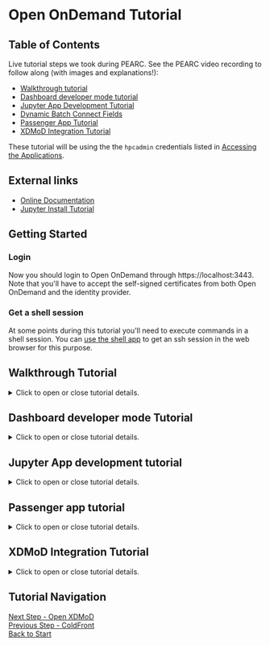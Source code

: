 # Open OnDemand Tutorial

## Table of Contents

Live tutorial steps we took during PEARC. See the PEARC video recording to follow along (with images and explanations!):

- [Walkthrough tutorial](#walkthrough-tutorial)
- [Dashboard developer mode tutorial](#dashboard-developer-mode-tutorial)
- [Jupyter App Development Tutorial](#jupyter-app-development-tutorial)
- [Dynamic Batch Connect Fields](#dynamic-batch-connect-fields)
- [Passenger App Tutorial](#passenger-app-tutorial)
- [XDMoD Integration Tutorial](#xdmod-integration-tutorial)

These tutorial will be using the the `hpcadmin` credentials listed in
[Accessing the Applications](../docs/applications.md).

## External links

- [Online Documentation](https://osc.github.io/ood-documentation/master/)
- [Jupyter Install Tutorial](https://osc.github.io/ood-documentation/master/app-development/tutorials-interactive-apps/add-jupyter.html)

## Getting Started

### Login

Now you should login to Open OnDemand through https://localhost:3443.  Note that you'll have to
accept the self-signed certificates from both Open OnDemand and the identity provider.

### Get a shell session

At some points during this tutorial you'll need to execute commands in a shell session.
You can [use the shell app](https://localhost:3443/pun/sys/shell/ssh/ondemand)
to get an ssh session in the web browser for this purpose.

## Walkthrough Tutorial

<details>
  <summary>Click to open or close tutorial details.</summary>

<br>

This tutorial walks through common features in Open OnDemand. There's no development
involved. It simply walks through features as a user would interact with them to demonstrate
what OnDemand can do.

- [The dashboard landing page](#the-dashboard-landing-page)
- [File management](#file-management)
- [File viewing and editing](#file-viewing-and-editing)
- [The Job Composer](#the-job-composer)
- [Active Jobs](#active-jobs)
- [Interactive Apps](#interactive-apps)
- [Profiles](#profiles)

### The dashboard landing page

The dashboard landing page is the first page users see.  Administrators can
customize what panels are displayed here as well as their position.  Administrators
can choose from predefined panels like the 'Message of the Day' and even create their
own.

The panel welcoming you to this tutorial is a custom panel.

There is a panel with your recently used applications that may show up depending on if
you've run any apps. Once you have started either the desktop or jupyter applications,
you'll see buttons here to relaunch those applications.

The 'Message of the Day' can display your message of the day similar to how shell
logins work. OnDemand supports many formats, and the one shown is in markdown.

Lastly you'll see panels for [XDMoD](../xdmod/README.md). OnDemand integrates
with XDMoD to show pertinant information about the jobs you've recently ran.

![landing page demo](imgs/landing_page_demo.gif)

### File management

In the navigation bar you'll see a dropdown menu entitled `Files`. The first
menu item is your `$HOME` and this comes by default with every installation.
The second menu item has been added as a 'favorite path'.  Administrators
can add many favorite paths to scratch or project spaces for example.

Click the link to `HOME` and you'll be redirected to the file manager.

Here you'll see all the files & directories in your `$HOME` directory.
You'll see several buttons for file management like making new files and directories, 
deleting, downloading, and more.

Go ahead and:
* Make a new directory (you can call it `demo_dir` if you don't have a name handy).
* Add a file to that directory (you can call it `demo_file.txt` if you don't have a name
  handy).
* Download that file.
* Delete that file.
* Open a terminal to this new directory (use the 'open in terminal button').
  You'll see that instead of starting in your `$HOME` directory, you're in this
  new directory that you've created.

Now that you know how to create files, go ahead and create a file and in the next
section we'll edit it.

![file manager demo](imgs/file_manager_demo.gif)

### File viewing and editing

If you haven't already created a new file to edit, please do so now. It doesn't
really matter _where_ this file is. 

Once you have a file you want to edit, click the drop down menu in the same
row as the file and you should see an option to `Edit`.

Press `Edit` in this menu and the file editor will open in a new tab.
In this view, you can edit the file in the web browser!  Go ahead and
do that now, add something to this file. A simple `hello world!` will
suffice. Once you've added something to the file, click the `Save` button
in the top left.

Now that you've edited the file navigate back to the file browser where
this file exists.  Click the same drop down menu you clicked to edit the file
but instead press `View`.  This will open a new tab with a read only copy
of the file you just edited.

![editing file demo](imgs/file_editing_demo.gif)

### The Job Composer

The job composer let's users create and schedule batch jobs from templates.

To navigate there press the `Jobs` menu button from the top level navigation
bar. Press the `Job Composer` link in that dropdown menu and you'll be redirected
to the job composer.

There's a so called `joy ride` that describes what all the buttons do.  You can
click `Next` to go through them all or dismiss it.

To create a job from a template click the `New Job` button at the top left.
Next, select `From Template`. This will fill the table with all the available
templates on the system. Only one has been provided in this tutorial, but
administrators at actual sites can supply as many as they wish.

Press the `Create new job` button in panel on the right side of the screen titled
`Create New "Basic Python Serial Job"`.  Once selected, you've created your own
job from this template. You'll see it's placed in the 
`/home/hpcadmin/ondemand/data/sys/myjobs/projects/default/1`
directory and you can open this directory with buttons on the bottom of the page.

Click the job's row in table in the center of the screen. When this job's row
is highlighted the button to `Submit` the job becomes available. Press the submit
button and you'll submit this job.

The job should succesfully submit and you should see the state badge in the `Status`
column of the central table go from queued to running to completed.

Let's go ahead and edit the script we submit by pressing the `Open Editor` button
at the bottom of the script's panel (you likely have to scroll down).

Add this `sleep 1000` anywhere in the file (so long as it's not commented).

```bash
sleep 1000
```

Submit this job again and next we'll see another view where you can see
your active jobs.

![job composer demo](imgs/job_composer_demo.gif)

### Active jobs

Now that you've got a job running that'll last a little bit from the
previous section, let's navigate to the active jobs page to view it.

Navigate back to the main OnDemand page by pressing `OnDemand` at the
top left of the navigation bar.

Now that we're back to the main OnDemand page, open the `Jobs` drop down
menu at the top of the navigation bar and press `Active Jobs`.

This will redirect you to our Active Jobs page.  On this page you can
see the details of all the active jobs running on your clusters.  There
aren't many jobs running here because we're looking at the cluster that's
in these containers, but on a real system it would show all the jobs on that
system.

![active jobs demo](imgs/active_jobs_demo.gif)

### Interactive Apps

Interactive apps are one of the main features of Open OnDemand. They allow
users a click through interface to some of the most popular applications in
HPC.

This tutorial will go over luanching the Jupyter application as well as generic
Linux desktops

The `Interactive Apps` dropdown menu on the top navigation bar lists all the
interactive applications on this system. Other sites can have many more for example
RStudio and MATLAB.

#### Launching a desktop

Open the `Interactive Apps` menu and press the `Desktop` link. This will redirect
you to a form for this application.  This form can allow users to fill out different
settings to submit the job with. For example the `Number of Hours` field will specify
how long the job can run for. Administrators can specify these fields. So for example
a real site may allow desktops with GPUs and a checkbox in the form for the user to
select a GPU.

There's no need to specify the account, so you can leave it blank. Fill out the rest
of the form (noting that there are only 2 nodes in this cluster) and press the `Launch`
button.

You'll be redirected to `My Interactive Sessions` page where you will see a card for this
job. It should start in the queued state and eventually into the running state. When
it's in the running state a button will appear at the bottom of the card with the text
`Launch HPC Desktop`. Press that button when it becomes available to connect to the desktop.

When you press `Launch HPC Desktop` a new tab will open connecting you to the desktop.
Note that this desktop is running in a container on one of the compute nodes in the Slurm
cluster.  You now have a desktop running on your compute cluster!

Open the applications menu and launch a terminal. Once inside the terminal issue the
`glxgears` command and see the GUI for glxgears open up.  Feel free to keep the session
open for a while and play around with the XFCE desktop.

![desktop demo](imgs/desktop_demo.gif)

#### Launching Jupyter

Navigate back to the tab with Open OnDemand and open the `Interactive Apps` menu
again. Now choose Jupyter instead of a desktop.

This will redirect you to a similar form as we saw before, only it's a form for
launching a Jupyter session instead of a desktop.  Choose your settings and launch
by pressing the `Launch` button.

Similar to the desktop launching, this will redirect you to `My Interactive Sessions`
where a new card for this Jupyter application should be.

You'll note on this card though, it has extra information on it. It displays the
choices that you've made in the form, for example how much memory you've requested.
Administrators, when creating applications, can choose to display certian choices
users make in the form in these cards.

Again when the button to `Connect to Jupyter` becomes available don't press it
just yet. Instead you can press the button near the top of the card labeled `Host`.
This is the host that the job is running on. It's likely cpn01 but could also be
cpn02.  Press this button and OnDemand will open a shell session on that compute
node in a new tab.

This allows users to not only run an interactive application they can connect to,
but also shell access to the job as well.

Navigate back to Open OnDemand's `My interactive sessions` page and press the
`Connect to Jupyter` button. This will open a new tab to the Jupyter application
that's running on a compute node in your Slurm cluster!

Connect to the Jupyter session and navigate to the `jupyter_notebook_data` directory.
Open the `GUI-demo.ipynb` and this should open a new tab to this notebook. Run all
the cells in this notebook for a demonstration that this Jupyter does in fact work.

![jupyter demo](imgs/jupyter_demo.gif)

### Profiles

Open OnDemand 3.0 released with support profiles. Profiles are a way to change
the look and feel of an Open OnDemand installation.

Open the `Help` menu on the right hand side of the navigation bar and click
the `Chemistry` profile. This will redirect you back to the starting page
and set the application into this new profile.  You can select `Default`
from the same menu to get back to the original profile.

The first thing you may notice is that the navigation bar has changed.
The main idea with profiles is to construct a view into the OnDemand system
that limits the choices of users, so that they may more easily find the application
they're interested in or so the system can gear itself towards a specific use
case instead of being more general purpose.

We've changed the navigation bar to limit the choices a user can make
within this profile. The desktop application has been removed and only
Jupyter is available.  Also the `Jobs` menu has been removed along with
several other menu items on the right hand side.

The landing page has also changed. Mostly just re-arranged, but it demonstrates
that different profiles can have different landing pages.

Lastly there's a new link entitled `Chemistry Notes`. Press this link
and you'll be redirected to a custom page.  This page is completely defined
by administrators. Administrators supplied every single panel on this page.
The idea here being that administrators can supply content to their own OnDemand
installation, thereby extending it's functionality by also supplying some
documentation.

![profile demo](imgs/profile_demo.gif)

</details>

## Dashboard developer mode Tutorial

<details>
  <summary>Click to open or close tutorial details.</summary>

<br>

This tutorial covers:

- [Starting the dashboard in development mode](#starting-the-dashboard-in-development-mode)
- [Changing the color of the navbar](#changing-the-navbar-color)
- [Pinning apps to the dashboard](#pinning-apps)
- [Changing the dashboard layout](#changing-the-dashboard-layout)
- [Add a custom widget to the dashboard](#add-a-custom-widget-to-the-dashboard)

### Starting the dashboard in development mode

First we need to pull the source code from the Github Repository. Let's
[use the shell app](https://localhost:3443/pun/sys/shell/ssh/ondemand) for this.

Be sure to be on the `ondemand` host because that container has node and ruby on it,
which we need to build the project.

If you are not using the shell app, use `ssh` to connect to the `ondemand` host from the `frontend` host: `ssh ondemand`

Then, do the following:

```text
git clone https://github.com/OSC/ondemand.git ~/ondemand-src-full
mkdir -p ~/ondemand/dev
cd ~/ondemand/dev
ln -s ../../ondemand-src-full/apps/dashboard/ dashboard
cd dashboard
git checkout release_3.0
bin/bundle config --local path vendor/bundle
bin/setup
```

** NOTE: M1 Mac users need to run the following commands BEFORE `bin/setup`:

```
bundle config build.nokogiri --use-system-libraries
bundle config set force_ruby_platform true
bin/setup
```

Once you run `bin/setup` you should see a bunch of output about getting Rugy gems and building
Node.js packages.

If you've successfully setup, then so you should be able to
[navigate to the development version of the dashboard](https://localhost:3443/pun/dev/dashboard)
where you'll have to click the button to 'Initialize App' to move forward.

That's it! At this point you should be viewing the dashboard in the development mode.  This means
that it's _your own version_ of the dashboard. You can modify this as you see fit without having
to escalate privileges (become root) or disrupt other users.

### Changing the navbar color

We'll need to create and edit an environment file for our development dashboard to read.

```text
# /home/hpcadmin/ondemand/dev/dashboard/.env.local

# you can use pretty names like 'blue' or hex codes like '#5576d1' for royal blue
# OOD_BRAND_BG_COLOR='blue'
OOD_BRAND_BG_COLOR='#5576d1'
```

Now you may have to restart the server with the button at the top right to see the
changes take place.

![dashboard navbar button to restart the web server](imgs/restart_web_server.png)

### Pinning Apps

Now we're going to enable a new feature in 2.0 which is pinning app icons to the dashboard.

First we're going to have to reconfigure the `OOD_CONFIG_D_DIRECTORY` environment variable.
It defaults to `/etc/ood/config/ondemand.d`, but since we don't want to privilege escalate,
we're going to make a new directory in our home.

```text
mkdir -p ~/ondemand/config/ondemand.d
touch ~/ondemand/config/ondemand.d/ondemand.yml
```

```text
# /home/hpcadmin/ondemand/dev/dashboard/.env.local

OOD_CONFIG_D_DIRECTORY="/home/hpcadmin/ondemand/config/ondemand.d"
```

Now let's [edit the ondemand.yml](https://localhost:3443/pun/sys/dashboard/files/edit/home/hpcadmin/ondemand/config/ondemand.d/ondemand.yml)
file that we initialized above to add the configuration.

```yaml
# /home/hpcadmin/ondemand/config/ondemand.d/ondemand.yml

pinned_apps:
  - 'sys/*'
```

Restart the dashboard and you should see pinned apps show up.

![dashboard landing page with app icons pinned to it](imgs/pinned_apps.png)

Now let's group them by their `category` by adding this configuration to the same `ondemand.yml` file.

```yaml
# /home/hpcadmin/ondemand/config/ondemand.d/ondemand.yml

pinned_apps:
  - 'sys/*'

pinned_apps_group_by: 'category'
```

Another restart of the webserver will pick up these configurations and you should see pinned apps
are now grouped by the category of the application.

![dashboard landing page with groups of app icons](imgs/grouped_pinned_apps.png)

See [the documentation on pinned apps](https://osc.github.io/ood-documentation/latest/customization.html#pinning-applications-to-the-dashboard)
for more information.

### Changing the dashboard layout

First we're going to enable the message of the day (MOTD)

Let's add these two environment variables to our `~/ondemand/dev/dashboard/.env.local` file.

```text
# /home/hpcadmin/ondemand/dev/dashboard/.env.local

MOTD_PATH=/etc/motd
MOTD_FORMAT=markdown
```

Restart your webserver and you should now see the MOTD to the right of the page.

Now, just to demonstrate this feature, let's move the MOTD to the left of the page with pinned
app icons being on the right.

```yaml
# /home/hpcadmin/ondemand/config/ondemand.d/ondemand.yml

dashboard_layout:
  rows:
    - columns:
        - width: 4
          widgets: [ motd ]
        - width: 8
          widgets: [ pinned_apps ]
```

See the [documentation on customizing the dashboard layout](https://osc.github.io/ood-documentation/latest/customization.html#custom-layouts-in-the-dashboard)
for more information.

### Add a custom widget to the dashboard

Now that we've changed the layout of the dashboard, let's extend this feature to add a brand new widget.

First, we need to reconfigure where widgets are picked up from.  By default they're in `/etc/ood/config/apps/dashboard/views/widgets`,
but because we don't want to become root to do this, we're going to reconfigure this location.

So we're going to add these entries to our local environment file.

```text
# /home/hpcadmin/ondemand/dev/dashboard/.env.local

OOD_LOAD_EXTERNAL_CONFIG=1
OOD_APP_CONFIG_ROOT="/home/hpcadmin/ondemand/config"
```

Next, in a shell, let's initialize some directories and the widget file.

```text
mkdir -p ~/ondemand/config/views/widgets
touch ~/ondemand/config/views/widgets/_hello_world.html
```

Be sure to add the underscore prefix to this filename! This is a Rails convention for partials and not a mistype
it is indeed `_hello_world.html`.

Now, we can use the [file editor to edit our new widget](https://localhost:3443/pun/sys/dashboard/files/edit/home/hpcadmin/ondemand/config/views/widgets/_hello_world.html).  Let's add this very simple div to just thank you for being here. Of course, you can put
any text you like here. Feel free to have fun with it!

```html
<!-- /home/hpcadmin/ondemand/config/views/widgets/_hello_world.html -->
<div class='alert alert-info text-center' style='font-size:2.2rem;'>
    <p>Thank you for attending the PEARC 2022 Open OnDemand Tutorial!</p>
</div>
```

Now that we have the widget, we need to add it to the layout. Let's make a new row for it and push everything
else to the second row.  This new row will have only one twelve width column that has our new `hello_world`
widget.

```yaml
# /home/hpcadmin/ondemand/config/ondemand.d/ondemand.yml

dashboard_layout:
  rows:
    - columns:
        - width: 12
          widgets: [ hello_world ]
    - columns:
        - width: 4
          widgets: [ motd ]
        - width: 8
          widgets: [ pinned_apps ]
```

Now your dashboard should look something like this with a brand new widget we just creating showing up on the
dashboard.

![dashboard landing page with a new custom widget](imgs/dashboard_w_new_widget.png)

</details>

## Jupyter App development tutorial

<details>
  <summary>Click to open or close tutorial details.</summary>

<br>

This tutorial covers:

- [Initializing the developer application.](#create-the-jupyter-application)
- [Debugging the app and getting it to run correctly.](#get-jupyter-working)
- [Changing the type of a form option.](#change-bc_queue-to-a-select-field)
- [Adding limits for form options.](#limit-bc_num_slots)
- [Adding new form options.](#adding-a-jupyterlab-checkbox)
- [Using native scheduler arguements](#using-script-native-attributes)
- [Explanations of the form.yml file.](#a-closer-look-at-the-formyml)
- [Editing the manifest.yml](#edit-the-manifest).
- [Promoting the application to production.](#deploying-to-production)

### Create the jupyter application

Click on "My Sandbox Apps (Development)" from the dropdown menu "Develop" in the navigation bar
to navigate to the sandbox app workspace.

Now create a new app from the button labeled "New App".

This will bring you to a page where you'll click "Clone Existing App" which will bring you to
this form to fill out.  

Fill in `jupyter` as the directory name. `/var/git/bc_example_jupyter` as the Git Remote and
check "Create a new Git Project from this?".  Then click "Submit" to create a new development
application.

This copied what was in `/var/git/bc_example_jupyter` to `/home/hpcadmin/ondemand/dev/jupyter`.
You can navigate to these files [through the Files app with this link](https://localhost:3443/pun/sys/files/fs/home/hpcadmin/ondemand/dev/jupyter/)
or simply Press the "Files" button in Jupyter's row of the sandbox applications table.

![create sandbox app](imgs/create_sandbox_app.gif)

You'll also need to setup `git` for the hpcadmin user at this point, so let's go ahead and do that
and make first commit to the jupyter app as the starting point.

```shell
git config --global user.email hpcadmin@localhost
git config --global user.name "HPC Admin"
cd ~/ondemand/dev/jupyter
git add .
git commit -m 'starting point'
```

### Get Jupyter Working

#### Configure the correct cluster

The example application we've created does not use the correct cluster configuration, so we've got
to modify it.

If you try to submit it as is, you'll get this error:

![error message that reads The cluster was never set. Either set it in form.yml.erb with `cluster` or `form.cluster` or set `cluster` in submit.yml.erb.](imgs/no_cluster.png)

We need to edit the `form.yml` in the appication's folder. We can navigate to the folder through the
files app.  The URL is `https://localhost:3443/pun/sys/files/fs/home/hpcadmin/ondemand/dev/jupyter/`.

Here you'll see the `form.yml` file. We can edit it by clicking on the file and pressing the "Edit"
button.  This will take us to the [file editor app, with this file open](https://localhost:3443/pun/sys/file-editor/edit/home/hpcadmin/ondemand/dev/jupyter/form.yml)

In the file Editor, specify `hpc` as the cluster attribute on line 11 like so: `cluster: "hpc"`. Save this file by clicking
the "Save" button at the top left.

#### Launch the Jupyter Application

Now when we navigate back to our [interactive sessions](https://localhost:3443/pun/sys/dashboard/batch_connect/sessions),
you'll see the "Interactive Apps \[Sandbox\]" menu with an item labeled "Jupyter Notebook".

[Follow this link](https://localhost:3443/pun/sys/dashboard/batch_connect/dev/jupyter/session_contexts/new) and we'll be
presented with this form for specifying different attributes about the job we want to submit to the SLURM scheduler.

We don't need to change anything in this form, so simply press "Launch" at the bottom of the form. After pressing
launch the job should have successfully launched the job and redirected us back
the [interactive sessions](https://localhost:3443/pun/sys/dashboard/batch_connect/sessions) page where we'll
see a panel showing our job.  

![fix cluster and submit](imgs/fix_cluster.gif)

#### Debug failure

This job is going to run and fail during startup.  But don't worry! We're going to debug and fix it.

When the job completes, the panel still exists, so you can follow the link in the panel to the log
directory of the job.

Follow the link and we'll be redirected to the job's working directory where an `output.log` file is.
Let's open that file with the "View" button.

When you open the log file, you'll see the something like this where it says **jupyter: command not found**.
So you can see, we have `PATH` issues.

```shell
TIMING - Starting jupyter at: Fri Jul 17 18:06:34 UTC 2020
+ jupyter lab --config=/home/hpcadmin/ondemand/data/sys/dashboard/batch_connect/dev/jupyter/output/e16b9a77-1a4f-4c9e-95f3-d3c23e5e8d76/config.py
/home/hpcadmin/ondemand/data/sys/dashboard/batch_connect/dev/jupyter/output/e16b9a77-1a4f-4c9e-95f3-d3c23e5e8d76/script.sh: line 27: jupyter: command not found
Timed out waiting for Jupyter Notebook server to open port 16970!
```

#### Configure jupyter PATH

So we know what the issue is, the job's script can't find the `jupyter` executable in the `PATH`.

Jupyter was installed in these containers through Python's virtual environment and that's
why it's not directly in the shell scripts `PATH`.

We need to add this line to our job's shell script to enable it.

```shell
source /usr/local/jupyter/4.3.5/bin/activate
```

So let's [open the template/script.sh.erb in the file editor](https://localhost:3443/pun/sys/file-editor/edit/home/hpcadmin/ondemand/dev/jupyter/template/script.sh.erb)
and add this to line 27 of the shell script, just before we start jupyter.

Lines 24 - 31 of `template/script.sh.erb` should now look like this.

```shell
# Benchmark info
echo "TIMING - Starting jupyter at: $(date)"

source /usr/local/jupyter/4.3.5/bin/activate

# Launch the Jupyter Notebook Server
set -x
jupyter lab --config="${CONFIG_FILE}" <%= context.extra_jupyter_args %>
```

#### Correctly launch

Now we can [launch the application again](https://localhost:3443/pun/sys/dashboard/batch_connect/dev/jupyter/session_contexts/new) and it should work.

When it is up and running and available to use the panel will show a "Connect to Jupyter" button.  Click this button
and OnDemand will redirect us to Jupyter.  

![fix path and launch](imgs/fix_path_and_launch.gif)

Congratulations! We've now started development on the Jupyter Notebook batch connect application and
successfully connected to it.

You may want to delete this job now by using the "Delete" button on the panels as we'll be iterating through
developing the application and starting new jobs.

#### Save your spot

Now it's probably a good idea to save the modifications. They're small, but it'll still help if you
ever get into trouble and need to revert. A simplified version of the `form.yml` is in the very next
section, and you may want to use and save _it_ instead so that any `git diff` you do will be much
smaller and easier to read.

You can use the
[shell app to login to this directory](https://localhost:3443/pun/sys/shell/ssh/ondemand/home/hpcadmin/ondemand/dev/jupyter/)

In this shell you'll save in git with these commands:

```shell
git add .
git commit -m 'initial commit that correctly submits to the hpc cluster'
```

![git save initial](imgs/git_save_initial.gif)

### A closer look at the form.yml

The items in the form.yml directly create what's shown to the users in the form they interact with.
Let's take a closer look at the `form.yml` that created the form you just submitted to get an
understanding of how they relate to what's shown in the UI.

This is the `form.yml` you should have at this point without all the comments.

```yaml
cluster: "hpc"
attributes:
  modules: "python"
  extra_jupyter_args: ""
form:
  - modules
  - extra_jupyter_args
  - bc_account
  - bc_queue
  - bc_num_hours
  - bc_num_slots
  - bc_email_on_started
```

All fields pre-pended with `bc_` are special fields OnDemand provides for convenience. They are commonly
used fields that create corresponding script attribute.  We'll talk more about script attributes later.

* `modules` Specifies the modules loaded. Since it's hard coded to "python" (in the attributes) 
    we didn't see it in the form.
* `extra_jupyter_args` Specifies the extra jupyter arguments but since it's hard coded to "" we didn't
    didn't see it in the form.
* `bc_account` Creates the "Account" text field and submits the job with the given account.
* `bc_queue` Creates the "Partition" text field and submits the job to the given partition.
* `bc_num_hours` Creates the "Number of hours" integer field and submits the job with the given
    walltime.
* `bc_num_slots` Creates the "Number of nodes" integer field and submits the job with the requested
    cores.
* `bc_email_on_started` Creates the "I would like to receive an email when the session starts" checkbox
    and submits the job with a request to email when the job starts.

### Updating the Jupyter App

#### Change bc_queue to a select field

We have 2 partitions enabled in the SLURM containers (SLURM calls queues partitions, so we'll be switching
back and forth between the two terms in this tutorial). We've started with a field `bc_queue` that
is a text field, but it's likely much easier for users to simply choose the partition out of a
select dropdown menu instead.

So let's replace the `bc_queue` field in the form with a new field that we'll call `custom_queue`.

We'll also add `custom_queue` to the attributes section.  Adding a field to the form section adds it to the form
in the UI.  By default, this field will be a text field. If you want this field to be a different type of widget
(as we do) you'll configure the field in the attributes section.  Also by default the label in the UI is the
same just the name of the field. In our case `custom_queue` would turn into "Custom Queue".  This is only
slightly correct, so we want to specify the label as "Partition" because that's what it is in SLURM parlance.

Here you can see that we specify the `custom_queue` in the attributes as a select widget with two options.
and a new label. The first element in options arrays is what will be shown to the user (the capitalized version)
where the second element is the value what's actually used in the sbatch command.

```yaml
# form.yml, with only this addition for brevity
attributes:
  custom_queue:
    widget: "select"
    label: "Partition"
    options:
      - ["Compute", "compute"]
      - ["Debug", "debug"]
form:
  - custom_queue
#   - bc_queue
```

Refresh the [new session form](https://localhost:3443/pun/sys/dashboard/batch_connect/dev/jupyter/session_contexts/new)
and you should now see your updates.

But before we submit to test them out, we'll need to reconfigure the `submit.yml.erb` to use this
new field.  You can
[edit the submit.yml.erb in the file editor app](https://localhost:3443/pun/sys/file-editor/edit/home/hpcadmin/ondemand/dev/jupyter/submit.yml.erb).

You'll need to specify the script's queue_name as the partition like so. The `script` is the logical
"script" we're submitting to the scheduler.  And the `queue_name` is the field of the script that will
specify the queue. (OnDemand knows how to translate it from queue_name into partition for SLURM).

```yaml
script:
  queue_name: "<%= custom_queue %>"
```

The .erb file extension indicates this is embedded ruby file. This means that Ruby will template this file
and turn it into a yml file that OnDemand will then read.  `<%=` and `%>` are embedded ruby tags to turn the
variable (or expression) into a string. Anything we've defined in the `form.yml` can be used in this ERB file.
In this example we just defined `custom_queue` in the form so we can use it directly here.

If you're not super comfortable with the terminology just remember this: `custom_queue` is defined in the `form.yml`
(the file that defines what the UI form looks like) so it can be used in the `submit.yml.erb` (the file
that is used to configure the job that is being submitted) as `<%= custom_queue %>`.

When [launch the application again](https://localhost:3443/pun/sys/dashboard/batch_connect/dev/jupyter/session_contexts/new) 
you can [login to a shell](#get-a-shell-session) and confirm you chose a different queue with this command.

```shell
[hpcadmin@ondemand ~]$ squeue -o "%j %P"
NAME PARTITION
sys/dashboard/dev/jupyter debug
```

![make custom queue](imgs/make_custom_queue.gif)

At this point, this should be the entirety of the `submit.yml.erb` and `form.yml` (without comments).
They're given here in full if you want to copy/paste them. And remember to [save your spot](#save-your-spot)!

```yaml
# submit.yml.erb
script:
  queue_name: "<%= custom_queue %>"
```

```yaml
# form.yml
cluster: "hpc"
attributes:
  modules: "python"
  extra_jupyter_args: ""
  custom_queue:
    widget: "select"
    label: "Partition"
    options:
      - ["Compute", "compute"]
      - ["Debug", "debug"]
form:
  - modules
  - extra_jupyter_args
  - bc_account
  - custom_queue
  - bc_num_hours
  - bc_num_slots
  - bc_email_on_started
```

#### Limit bc_num_slots

SLURM is configured with only 2 nodes total.  If you were now to submit this app
with say 3 or more `bc_num_slots` it would sit in the queue forever because SLURM
cannot find a suitable host to run it on.

So, let's limit this field to a max of 2.

```yaml
# form.yml
attributes:
  bc_num_slots:
    max: 2
```

That's it! Again, because `bc_num_slots` is convenience field, it already has a minimum of 1
that you can't override, because it doesn't make sense to specify 0 or less nodes.

#### Using script native attributes

`script.native` attributes are way for us to specify _any_ arguments to the schedulers that
we can't pre-define or have a good generic definition like `queue_name` above.

In this section we're going to put make OnDemand request memory through the sbatch's
`--mem` argument.

First, let's add it to the form like so.

Here are descriptions of all the fields we'll apply to it.  Note if the label was not
not defined the default 'Memory' would have been OK.  Also we don't really need the
the help message here, it was really just for illustration.

* `widget` specifies the type of widget to be a number
* `max` the maximum value, ~1 GB in this case
* `min` the minimum value, 200 MB
* `step` the step size when users increase or decrease the value
* `value` the default value of 600 MB
* `label` the for UIs label
* `help` a help message

```yaml
# form.yml, with only this addition for brevity
attributes:
  memory:
    widget: "number_field"
    max: 1000
    min: 200
    step: 200
    value: 600
    label: "Memory (MB)"
    help: "RSS Memory"
form:
  - memory
```

Again, now to actually use the value we populate in the form, we need to use
it in the `submit.yml.erb`.  This is where `script.native` attributes come in.

```yaml
# submit.yml.erb
script:
  native:
    - "--mem"
    - "<%= memory %>M"
```

Native attributes are an array and they're passed to the schedule just as they're
defined here.

This would translate into a command much like: `sbatch --mem 800M`.  As you can see
native allows us to pass _anything_ we wish into the scheduler command.

To confirm your job is running with the correct memory parameters, simply
[login to a shell](#get-a-shell-session) and run the command below. You should see output like this.

```shell
[hpcadmin@ondemand /]$ squeue -o "%j %m"
NAME MIN_MEMORY
sys/dashboard/dev/jupyter 800M
```

At this point, this should be the entirety of the `submit.yml.erb` and `form.yml` (without comments).
They're given here in full if you want to copy/paste them. And remember to [save your spot](#save-your-spot)!

```yaml
# script.yml.erb
---
script:
  queue_name: "<%= custom_queue %>"
  native:
    - "--mem"
    - "<%= memory %>M"
```

```yaml
# form.yml
cluster: "hpc"
attributes:
  modules: "python"
  extra_jupyter_args: ""
  custom_queue:
    widget: "select"
    label: "Partition"
    options:
      - ["Compute", "compute"]
      - ["Debug", "debug"]
  bc_num_slots:
    max: 2
  memory:
    widget: "number_field"
    max: 1000
    min: 200
    step: 200
    value: 600
    label: "Memory (MB)"
    help: "RSS Memory"
form:
  - modules
  - extra_jupyter_args
  - bc_account
  - custom_queue
  - bc_num_hours
  - bc_num_slots
  - bc_email_on_started
  - memory
```

#### What's the difference between Jupyter LAB and NOTEBOOK

In the past, Jupyter Notebook was shipped as a simpler way to interactive with python scripts
in short formats, particularly for visualization. The funcationlity was extended in Lab, but 
Lab was a separate piece of the puzzle. Now, lab is the default, and the functionality of 
notebook is present in lab, but the expectation is all users will utilize lab.

### Promoting to production

#### Cleaning up the form

Now we're ready to deploy to production, let's clean up the form a little bit.

We want to remove some items because they're in the example for a real site, but
for containers, they just don't apply.

Let's remove these items from the form. Note you'll also have to remove `modules` and
`extra_jupyter_args` from the attributes section too.

* `modules` becuase modules don't exist on these compute nodes
* `extra_jupyter_args` because we're not passing any
* `bc_account` because only 1 account is applied to each user, so there's no need to change it.
* `bc_email_on_started` because containers can't email these fake users

Since we got rid of `extra_jupyter_args` and `modules`, we'll also have them remove it from the
`template/script.sh.erb` as well.

Remove lines 13-22 to get rid of modules. And extra_jupyter_args is on line 29 of `template/script.sh.erb`.

```shell
# remove this block from the 'unless' on line 13 to the 'end' at line 22.
<%- unless context.modules.blank? -%>
# Purge the module environment to avoid conflicts
module purge

# Load the require modules
module load <%= context.modules %>

# List loaded modules
module list
<%- end -%>

# ...

# and remove the last parameter given to jupyter on line 31
jupyter lab --config="${CONFIG_FILE}" <%= context.extra_jupyter_args %>
```

Now it should look like this:

```shell
jupyter lab --config="${CONFIG_FILE}"
```

At this point, this should be the entirety of the `template/script.sh.erb` and `form.yml` (without comments).
They're given here in full if you want to copy/paste them. And remember to [save your spot](#save-your-spot)!

```shell
#!/usr/bin/env bash

# Benchmark info
echo "TIMING - Starting main script at: $(date)"

# Set working directory to home directory
cd "${HOME}"

#
# Start Jupyter Notebook Server
#

# Benchmark info
echo "TIMING - Starting jupyter at: $(date)"

source /usr/local/jupyter/2.1.4/bin/activate

# Launch the Jupyter Notebook Server
set -x
jupyter lab --config="${CONFIG_FILE}" <%= context.extra_jupyter_args %>
```

```yaml
# form.yml
cluster: "hpc"
attributes:
  custom_queue:
    widget: "select"
    label: "Partition"
    options:
      - ["Compute", "compute"]
      - ["Debug", "debug"]
  bc_num_slots:
    max: 2
  memory:
    widget: "number_field"
    max: 1000
    min: 200
    step: 200
    value: 600
    label: "Memory (MB)"
    help: "RSS Memory"
form:
  - custom_queue
  - bc_num_hours
  - bc_num_slots
  - memory
```

#### Edit the manifest

The OnDemand UI pulls things from the `manifest.yml` like the title of the application and where to
put it in the column of interactive applications.

Let's change the these fields.  You can change any field except for `role`. And you can change
them to something different than what's given here (have fun with it!). All fields besides `role`
are purely descriptive or relate to UI groups so we can freely change them without any behavior change.
Conversely, `role` _needs_ to be `batch_connect` so don't change this!

```yaml
---
# change the name, this is what shows up in the menu
name: HPC Tutorial Jupyter
# change the category just to differentiate from the system installed
# deskop application
category: Tutorial Apps
# change the subcategory
subcategory: Machine Learning
role: batch_connect
# change the description, this shows up when you hover over the menu item
description: |
  This app will launch a Jupyter Lab on one or more nodes.
```

If you want to change `category` and `subcategory` you can freely do so.
These attributes create groupings for applications.  Since we will only have two
applications (the system installed "Interactive Apps/Desktops" and this app)

Now [save your spot](#save-your-spot) because the next thing we're going to do
is deploy this development application to production.

#### Deploying to production

Deploying to production is as easy as copying the files from your dev directory
to the system's app directory.

If you don't already have a shell session [get a shell session now](#get-a-shell-session)
and execute these commands.

```shell
ssh ondemand
cd ~/ondemand/dev
sudo cp -R jupyter/ /var/www/ood/apps/sys/
```

And that's it! All you have to do now is refresh the page and you should see your
Jupyter system app in the menu along with your sandbox development app.

![deploy to production](imgs/deploy_to_production.gif)

## Dynamic Batch Connect Fields

Since 2.0 sites can enable dynamic batch connect fields through setting the `OOD_BC_DYNAMIC_JS` environment
variable. This has already been done within these containers.

```text
# /etc/ood/config/apps/dashboard/env
OOD_BC_DYNAMIC_JS=1
```

With this feature - client side javascript can dynamically change the form fields based on user
choices. Sites only have to add more YAML to a `form.yml` to enable this behaviour.  Let's
see some examples.

### Changing min & max values

Let's put some rules around the debug queue.  We set a static `min` and `max` of 200 and 1000
respectively.  But in this example, we want different min and max values for the debug queue.

We can configure this behaviour with these `data-min-` and `data-max-` directives attached
to a given option.  When the `debug` queue is choosen we'll automatically set the min and
maximum values of the `memory` field.

Note that we're also setting the `compute` min and maxes again. This is currently the only way
to reset back to defaults if there are any.

```yaml
# form.yml, only showing custom_queue for brevity.
  custom_queue:
    widget: "select"
    label: "Partition"
    options:
      - [
          "Compute", "compute",
          data-min-memory: 200,         # set the compute queue back to static defaults
          data-max-memory: 1000,
        ]
      - [
          "Debug", "debug",
          data-min-memory: 400,         # change min & max for debug queue
          data-max-memory: 600,
        ]
```

![A gif of a user interacting with the form with the dynamic additons described above. The default queue compute is chosen. The user can range memory form from 200 to 1000. The user chooses the debug queue. The user can now range the memory form item from 400 to 600. Switching back to the compute queue and the user can again range the memory form item from 200 to 1000.](imgs/dynamic_min_max.gif)

### Changing values

Let's take this a little further.  Now, when we choose `compute` or `debug` queue, let's automatically
set the Slurm account we want to use.  Note we'll need to add `bc_account` back, as it's what we'll be
setting.

We can add the `data-set` directives on the same `custom_queue` form options.  When users choose the
`debug` queue we'll automatically set the account to `staff`.  When we choose the `compute` queue we
will set the `sfoster` account.

```yaml
# form.yml, only showing custom_queue for brevity.
attributes:
  custom_queue:
    widget: "select"
    label: "Partition"
    options:
      - [
          "Compute", "compute",
          data-min-memory: 200,
          data-max-memory: 1000,

          data-set-bc-account: 'sfoster'    # set the account to sfoster when using compute
        ]
      - [
          "Debug", "debug",
          data-min-memory: 400,
          data-max-memory: 600,

          data-set-bc-account: 'staff'      # set the account to staff when using debug
        ]
form:
  - bc_account
```

To use the `sfoster` account you need to run these commands to add the `hpcadmin` user to
that account.

```
sudo sacctmgr add user hpcadmin account=sfoster
sudo sacctmgr modify user where user=hpcadmin set defaultaccount=staff
```

### Hiding form options

Lastly, we can use this feature to hide and show other form fields. This can be useful when
some options are avaialbe for somethings. For example you may want to show CUDA versions as
a form option for GPU nodes, but not for other nodes.

Add the `data-hide-bc-account` line to our `debug` form option and we'll start hiding that
field when the debug option is chosen.

```yaml
      - [
          "Debug", "debug",
          data-min-memory: 400,
          data-max-memory: 600,

          data-set-bc-account: 'staff',
          data-hide-bc-account: true,       # hide the bc_account field when this is chosen.
        ]
```

</details>

## Passenger app tutorial

<details>
  <summary>Click to open or close tutorial details.</summary>

<br>

Access OnDemand dashboard https://localhost:3443

### Ensure environment is configured for development

Configure OnDemand to specify ssh dev host

1. Open Shell app from Sandbox apps
2. Notice the host is the ondemand

Use ondemand SCL

1. `which ruby`. OnDemand uses SoftwareCollections for RHEL7.
2. `scl --list` shows the SCLs. To source the environment, `source scl_source enable ondemand`.
3. For convenience, this was added to `.bash_profile` - `cat ~/.bash_profile`
4. OnDemand configured to ssh to OnDemand host for development `cat /etc/ood/config/apps/dashboard/env`


### Create a simplest app from scratch

Create new app

1. Access OnDemand dashboard https://localhost:3443
2. Develop => My Sandbox Apps to see the list of apps
3. Click Launch Files
4. "New Dir" insert "df" then close
5. Reload My Sandbox Apps

Edit app

1. Click "Details" on df app to open in App Editor
2. Click "Files" button
3. "New File" => config.ru
4. Select and "Edit"
5. Copy app below into editor and click Save:

```ruby
require 'sinatra'

get "/" do
    "<h1>Hello</h1>"
end

run Sinatra::Application
```

Launch app

1. App Editor tab: Click Launch
2. App not initialized; click button to initialize. App displays

Notes:

* You can do the same steps through the shell - we are just editing files and accessing URLs.
* Sinatre gem is included in gem set already available with the ondemand deployment. The ondemand gem rpms are separate rpms with version in the name so they stick around until you remove it - no loss of dependencies due to yum update. See ondemand-gems rpms at https://yum.osc.edu/ondemand/latest/web/el7/x86_64/


### Apps can be written in different languages

Passenger native support for Ruby, NodeJS, Python

Example NodeJS app, create an `app.js` file in the app directory with this content:

```
const http = require('http')

const server = http.createServer((req, res) => {
  res.writeHead(200, { 'Content-Type': 'text/plain' })
  res.write('Hello World from Open OnDemand')
  res.end()
})

server.listen(3000, () => {
  console.log('Listening on port :3000')
})
```

Example Python app using system python (v2), create a `passenger_wsgi.py` file in the app directory with this content:

```
import sys

def application(environ, start_response):
    start_response('200 OK', [('Content-type', 'text/plain')])
    return ["Hello World from Open OnDemand (Python WSGI)!\n\n" + sys.version]
```

Can specify a different version of Python/Ruby/Node with wrapper script i.e. `bin/python` and `chmod 755` the file:

```
#!/bin/bash
# if using software collections:
#
#     source scl_source enable rh-python35
#
# then use python instead of python3 below
exec /bin/env python3 "$@"
```

* `chmod 755 bin/python` after creating the file!

Example Python app using python3, create a `passenger_wsgi.py` file in the app directory with this content:

```
import sys

def application(environ, start_response):
    start_response('200 OK', [('Content-type', 'text/plain')])
    return ["Hello World from Open OnDemand (Python WSGI)!\n\n" + sys.version]
```

Notes:

* Passenger detects what app by the presence of a startup file
* restart the PUN if you change the type of app (ruby => python)
* see https://www.phusionpassenger.com/ for Passenger documentation
* https://www.phusionpassenger.com/library/walkthroughs/start/python.html#the-passenger-wsgi-file

### Restarting apps

First go to app editor of df app and launch the app.

Reload via "Restart Web Server"

1. In File editor, insert ``<pre>#{`df`}</pre>`` into response body and save
2. Access app and reload. Changes do not display.
3. In App Editor/Dashboard, click Develop => Restart Web Server
4. Access app and reload

Reload via App Editor

1. In File editor, change title to "df"
2. Access app and reload. Changes do not display.
3. In App Editor click "Restart App". Notice the command it runs
4. Access app and reload

Reload via touch tmp/restart.txt

1. In File editor, change title to "df - disk usage"
2. Access app and reload. Changes do not display.
3. In App Editor click Shell, then exectue command:

       touch tmp/restart.txt

4. Access app URL

Notes:

* restarting only the app is beneficial when using the shell app with development so you don't lose your shell connection
* restarting only the app results in shorter reload time

### Deploy the app

Create manifest

1. In App Editor, click Files.
2. new file: manifest.yml. then select to edit

```
---
name: df
description: disk usage
icon: far://hdd
category: Files
subcategory: Utilities
```

Deploy app

1. In App Editor, click Shell

       cd ..
       sudo cp -r df /var/www/ood/apps/sys/df

2. Reload dashboard/app editor and see app appear in dropdown. Launch it.
3. Initialize app. Notice shell connection lost.



### URIs of apps

Go to Sandbox App tab and notice URL: https://localhost:3443/pun/dev/df
Production app is same URL except "sys" instead of "dev": https://localhost:3443/pun/sys/df

Open new private browser window. Login as sfoster. Try accessing both URLs.

Notes:

* dev apps are only accessible by the user that owns them
* prod apps are accessible to everyone, even if they don't appear in navbar

### App authorization in production

In App Editor, click Shell

    cd /var/www/ood/apps/sys
    sudo chmod 700 df

Notice hpcadmin does not have access

    sudo setfacl -m u:hpcadmin:rx df
    getfacl df

- Now hpcadmin has access
- Now sfoster does not have access

Notes

* authorization controlled through file permissions
* can use ACLs or group ownership

### Status app template

1. My Sandbox Apps. Click New App.
2. Git Remote: `/var/git/ood-example-ps`.
3. Launch

#### Benefits for user

App is branded to look like an OnDemand app

Navbar contains link back to the dashboard.

#### Benefits for developer

You can make some changes without app restart

1. File edit app.rb.
2. Change title.
3. Save & launch or reload app.

There is a unit test. You can change the test first, then change the code to verify.

1. Open shell.
2. Execute `rake`.

Many status apps will do the same thing - get data from a shell command, parse it into an intermediate object, use that to generate a view.

Notes:

* See tutorial for details: https://osc.github.io/ood-documentation/master/app-development/tutorials-passenger-apps/ps-to-quota.html
* As an exercise you could change the app to execute  `df --output=target,pcent | tail -n+2`
* https://github.com/OSC/ood-example-ps



### Apps can use own dependencies

1. Open Shell app to ood-example-ps app
2. `bundle install --path vendor/bundle`
3. `touch tmp/restart`

Notes:

- you can use whatever dependencies you want
- app continues to work even if system libs change
- app specific dependencies adds a "build" step
- takes up more space (but space is cheap)
- very useful during app development to experiment with new packages


### NGINX auto serves assets in public/ directory

1. Open Shell app to df app
2. `mkdir public`
3. `cp /var/www/ood/apps/sys/jupyter/icon.png public/`
4. https://localhost:3443/pun/dev/df3/icon.png

Notes:

- when dealing with links to assets or pages in your app, prefix with app suburi
- app suburi is set in env var `PASSENGER_BASE_URI` set by Passenger

### Manifest category, subcategory and icons

Subcategory specifies section in navbar dropdown

1. Reload shell and `cd /var/www/ood/apps/sys/df`
   `sudo vim manifest.yml` and remove subcategory and save.
2. reload dashboard and see effect.
3. remove category too and save.
4. reload dashboard and see effect.
5. access app and reload.
6. add back category and subcategory and save.

Icon can be an image or a font awesome icon:

1. cp ../jupyter/icon.png .
2. reload dashboard and see effect.
3. rm icon.png.
4. reload dashboard and see effect.

Notes

* app is still accessible even if navbar does not display it

</details>

## XDMoD Integration Tutorial

<details>
  <summary>Click to open or close tutorial details.</summary>

<br>

(Optional) submit a job from job composer to demonstrate XDMoD integration with Job Composer:

1. Jobs => Job Composer
2. Templates
3. Create New Job (with python template)
4. Edit Files
5. Click `jupyter_notebook_data` in tree.
6. Select `plot_rbm_logistic_classification.py` and click Copy
7. Go "back" in browser and click Paste
8. Select script.sh click edit
9. change `hello.py` to `plot_rbm_logistic_classification.py` and save
10. Back to Job Composer and submit job

### Enable the integration

Review integration steps (see dashboard MOTD)

1. run command to update config
2. run command to ingest

Review dashboard widgets - restart Web Server to see

* job efficiency report is based on both core and memory usage but these containers don't gather all the necessary information, which is why they display 100%

Review Job Composer links - access Job Composer

</details>

## Tutorial Navigation
[Next Step - Open XDMoD](../xdmod/README.md)  
[Previous Step - ColdFront](../coldfront/README.md)  
[Back to Start](../README.md)  
